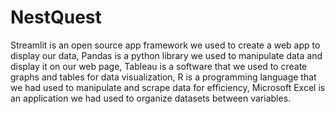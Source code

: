 # NestQuest
Streamlit is an open source app framework we used to create a web app to display our data, 
Pandas is a python library we used to manipulate data and display it on our web page, 
Tableau is a software that we used to create graphs and tables for data visualization, 
R is a programming language that we had used to manipulate and scrape data for efficiency, 
Microsoft Excel is an application we had used to organize datasets between variables. 
